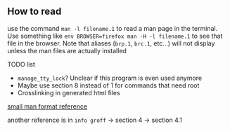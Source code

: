 ## How to read

use the command `man -l filename.1` to read a man page in the terminal. Use something like `env BROWSER=firefox man -H -l filename.1` to see that file in the browser. Note that aliases (`brp.1`, `brc.1`, etc...) will not display unless the man files are actually installed

TODO list

- `manage_tty_lock`? Unclear if this program is even used anymore
- Maybe use section 8 instead of 1 for commands that need root
- Crosslinking in generated html files

[small man format reference](https://linux.die.net/man/7/man)

another reference is in `info groff` -> section 4 -> section 4.1
